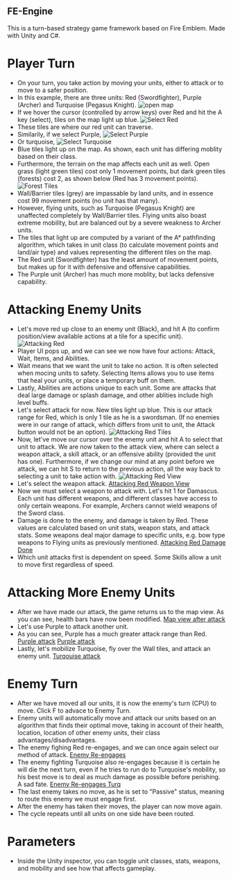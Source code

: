 ## FE-Engine
This is a turn-based strategy game framework based on Fire Emblem. Made with Unity and C#.
# Player Turn
- On your turn, you take action by moving your units, either to attack or to move to a safer position.
- In this example, there are three units: Red (Swordfighter), Purple (Archer) and Turquoise (Pegasus Knight).
![open map](Assets/Images/Readme/ss1.PNG)
- If we hover the cursor (controlled by arrow keys) over Red and hit the A key (select), tiles on the map light up blue.
![Select Red](Assets/Images/Readme/ss2.PNG)
- These tiles are where our red unit can traverse.
- Similarily, if we select Purple,
![Select Purple](Assets/Images/Readme/ss3.PNG)
- Or turquoise,
![Select Turquoise](Assets/Images/Readme/ss4.PNG)
- Blue tiles light up on the map. As shown, each unit has differing moblity based on their class.
- Furthermore, the terrain on the map affects each unit as well. Open grass (light green tiles) cost only 1 movement points, but dark green tiles (forests) cost 2, as shown below (Red has 3 movement points).
![Forest Tiles](Assets/Images/Readme/ss17.PNG)
- Wall/Barrier tiles (grey) are impassable by land units, and in essence cost 99 movement points (no unit has that many).
- However, flying units, such as Turquoise (Pegasus Knight) are unaffected completely by Wall/Barrier tiles. Flying units also boast extreme mobility, but are balanced out by a severe weakness to Archer units.
- The tiles that light up are computed by a variant of the A* pathfinding algorithm, which takes in unit class (to calculate movement points and land/air type) and values representing the different tiles on the map.
- The Red unit (Swordfighter) has the least amount of movement points, but makes up for it with defensive and offensive capabilities.
- The Purple unit (Archer) has much more moblity, but lacks defensive capability.
# Attacking Enemy Units
- Let's move red up close to an enemy unit (Black), and hit A (to confirm position/view available actions at a tile for a specific unit).
![Attacking Red](Assets/Images/Readme/ss5.PNG)
- Player UI pops up, and we can see we now have four actions: Attack, Wait, Items, and Abilities.
- Wait means that we want the unit to take no action. It is often selected when mocing units to safety. Selecting Items allows you to use items that heal your units, or place a temporary buff on them.
- Lastly, Abilities are actions unique to each unit. Some are attacks that deal large damage or splash damage, and other ablities include high level buffs.
- Let's select attack for now. New tiles light up blue. This is our attack range for Red, which is only 1 tile as he is a swordsman. (If no enemies were in our range of attack, which differs from unit to unit, the Attack button would not be an option).
![Attacking Red Tiles](Assets/Images/Readme/ss6.PNG)
- Now, let've move our cursor over the enemy unit and hit A to select that unit to attack. We are now taken to the attack view, where can select a weapon attack, a skill attack, or an offensive ability (provided the unit has one). Furthermore, if we change our mind at any point before we attack, we can hit S to return to the previous action, all the way back to selecting a unit to take action with.
![Attacking Red View](Assets/Images/Readme/ss8.PNG)
- Let's select the weapon attack.
[Attacking Red Weapon View](Assets/Images/Readme/ss9.PNG)
- Now we must select a weapon to attack with. Let's hit 1 for Damascus. Each unit has different weapons, and different classes have access to only certain weapons. For example, Archers cannot wield weapons of the Sword class.
- Damage is done to the enemy, and damage is taken by Red. These values are calculated based on unit stats, weapon stats, and attack stats. Some weapons deal major damage to specific units, e.g. bow type weapons to Flying units as previously mentioned.
[Attacking Red Damage Done](Assets/Images/Readme/ss10.PNG)
- Which unit attacks first is dependent on speed. Some Skills allow a unit to move first regardless of speed.
# Attacking More Enemy Units
- After we have made our attack, the game returns us to the map view. As you can see, health bars have now been modified.
[Map view after attack](Assets/Images/Readme/ss11.PNG)
- Let's use Purple to attack another unit.
- As you can see, Purple has a much greater attack range than Red.
[Purple attack](Assets/Images/Readme/ss16.PNG)
[Purple attack](Assets/Images/Readme/ss12.PNG)
- Lastly, let's mobilize Turquoise, fly over the Wall tiles, and attack an enemy unit.
[Turqouise attack](Assets/Images/Readme/ss13.PNG)
# Enemy Turn
- After we have moved all our units, it is now the enemy's turn (CPU) to move. Click F to advace to Enemy Turn.
- Enemy units will automatically move and attack our units based on an algorithm that finds their optimal move, taking in account of their health, location, location of other enemy units, their class advantages/disadvantages.
- The enemy fighing Red re-engages, and we can once again select our method of attack.
[Enemy Re-engages](Assets/Images/Readme/ss14.PNG)
- The enemy fighting Turquoise also re-engages because it is certain he will die the next turn, even if he tries to run do to Turquoise's mobility, so his best move is to deal as much damage as possible before perishing. A sad fate.
[Enemy Re-engages Turq](Assets/Images/Readme/ss15.PNG)
- The last enemy takes no move, as he is set to "Passive" status, meaning to route this enemy we must engage first.
- After the enemy has taken their moves, the player can now move again.
- The cycle repeats until all units on one side have been routed.
# Parameters
- Inside the Unity inspector, you can toggle unit classes, stats, weapons, and mobility and see how that affects gameplay.



